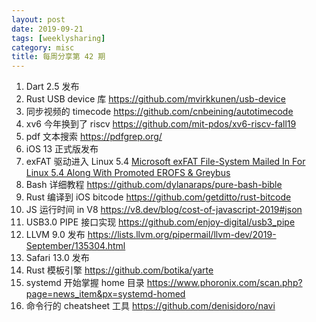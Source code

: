 ```yaml
---
layout: post
date: 2019-09-21
tags: [weeklysharing]
category: misc
title: 每周分享第 42 期
---
```


1. Dart 2.5 发布
2. Rust USB device 库 https://github.com/mvirkkunen/usb-device
3. 同步视频的 timecode https://github.com/cnbeining/autotimecode
4. xv6 今年换到了 riscv https://github.com/mit-pdos/xv6-riscv-fall19
5. pdf 文本搜索 https://pdfgrep.org/
6. iOS 13 正式版发布
7. exFAT 驱动进入 Linux 5.4 [Microsoft exFAT File-System Mailed In For Linux 5.4 Along With Promoted EROFS & Greybus](http://www.phoronix.com/scan.php?page=news_item&px=Linux-5.3-Staging-Changes)
8. Bash 详细教程 https://github.com/dylanaraps/pure-bash-bible
9. Rust 编译到 iOS bitcode https://github.com/getditto/rust-bitcode
10. JS 运行时间 in V8 https://v8.dev/blog/cost-of-javascript-2019#json
11. USB3.0 PIPE 接口实现 https://github.com/enjoy-digital/usb3_pipe
12. LLVM 9.0 发布 https://lists.llvm.org/pipermail/llvm-dev/2019-September/135304.html
13. Safari 13.0 发布
14. Rust 模板引擎 https://github.com/botika/yarte
15. systemd 开始掌握 home 目录 https://www.phoronix.com/scan.php?page=news_item&px=systemd-homed
16. 命令行的 cheatsheet 工具 https://github.com/denisidoro/navi
